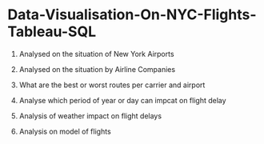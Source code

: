 # Data-Visualisation-On-NYC-Flights-Tableau-SQL

1) Analysed on the situation of New York Airports

2) Analysed on the situation by Airline Companies

3) What are the best or worst routes per carrier and airport

4) Analyse which period of year or day can impcat on flight delay

5) Analysis of weather impact on flight delays

6) Analysis on model of flights
